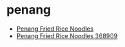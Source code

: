 # penang

 * [Penang Fried Rice Noodles](../../index/p/penang-fried-rice-noodles-368909.json)
 * [Penang Fried Rice Noodles 368909](../../index/p/penang-fried-rice-noodles-368909.json)
